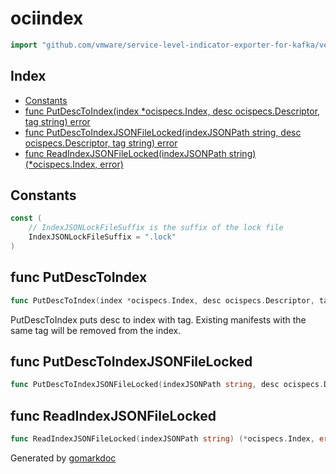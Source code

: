 <!-- Code generated by gomarkdoc. DO NOT EDIT -->

# ociindex

```go
import "github.com/vmware/service-level-indicator-exporter-for-kafka/vendor/github.com/moby/buildkit/client/ociindex"
```

## Index

- [Constants](<#constants>)
- [func PutDescToIndex(index *ocispecs.Index, desc ocispecs.Descriptor, tag string) error](<#func-putdesctoindex>)
- [func PutDescToIndexJSONFileLocked(indexJSONPath string, desc ocispecs.Descriptor, tag string) error](<#func-putdesctoindexjsonfilelocked>)
- [func ReadIndexJSONFileLocked(indexJSONPath string) (*ocispecs.Index, error)](<#func-readindexjsonfilelocked>)


## Constants

```go
const (
    // IndexJSONLockFileSuffix is the suffix of the lock file
    IndexJSONLockFileSuffix = ".lock"
)
```

## func PutDescToIndex

```go
func PutDescToIndex(index *ocispecs.Index, desc ocispecs.Descriptor, tag string) error
```

PutDescToIndex puts desc to index with tag. Existing manifests with the same tag will be removed from the index.

## func PutDescToIndexJSONFileLocked

```go
func PutDescToIndexJSONFileLocked(indexJSONPath string, desc ocispecs.Descriptor, tag string) error
```

## func ReadIndexJSONFileLocked

```go
func ReadIndexJSONFileLocked(indexJSONPath string) (*ocispecs.Index, error)
```



Generated by [gomarkdoc](<https://github.com/princjef/gomarkdoc>)
